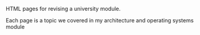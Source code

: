 HTML pages for revising a university module.

Each page is a topic we covered in my architecture and operating systems module
